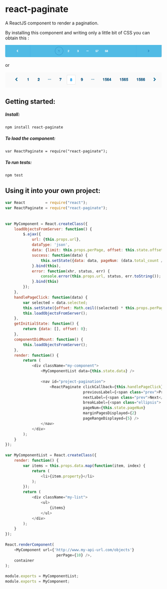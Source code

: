 react-paginate
==============

A ReactJS component to render a pagination.


By installing this component and writing only a little bit of CSS you can obtain this :

<img src="./docs/img/pagination2.png" alt="Pagination sample 2" />

or

<img src="./docs/img/pagination1.png" alt="Pagination sample 1" />



Getting started:
---------------------

##### Install:

`npm install react-paginate`

##### To load the component:

`var ReactPaginate = require("react-paginate");`

##### To run tests:

`npm test`



Using it into your own project:
---------------------

```javascript
var React         = require("react");
var ReactPaginate = require("react-paginate");


var MyComponent = React.createClass({
    loadObjectsFromServer: function() {
        $.ajax({
            url: {this.props.url},
            dataType: 'json',
            data: {limit: this.props.perPage, offset: this.state.offset},
            success: function(data) {
                this.setState({data: data, pageNum: (data.total_count / data.limit)});
            }.bind(this),
            error: function(xhr, status, err) {
                console.error(this.props.url, status, err.toString());
            }.bind(this)
        });
    },
    handlePageClick: function(data) {
        var selected = data.selected;
        this.setState({offset: Math.ceil((selected) * this.props.perPage)});
        this.loadObjectsFromServer();
    },
    getInitialState: function() {
        return {data: [], offset: 0};
    },
    componentDidMount: function() {
        this.loadObjectsFromServer();
    },
    render: function() {
        return (
            <div className="my-component">
                <MyComponentList data={this.state.data} />

                <nav id="project-pagination">
                    <ReactPaginate clickCallback={this.handlePageClick}
                                   previousLabel={<span class="prev">Previous</span>}
                                   nextLabel={<span class="prev">Next</span>}
                                   breakLabel={<span class="ellipsis">...</span>}
                                   pageNum={this.state.pageNum}
                                   marginPagesDisplayed={2}
                                   pageRangeDisplayed={5} />
                </nav>
            </div>
        );
    }
});

var MyComponentList = React.createClass({
    render: function() {
        var items = this.props.data.map(function(item, index) {
            return (
                <li>{item.property}</li>
            );
        });
        return (
            <div className="my-list">
                <ul>
                    {items}
                </ul>
            </div>
        );
    }
});

React.renderComponent(
    <MyComponent url={'http://www.my-api-url.com/objects'}
                       perPage={10} />,
    container
);

module.exports = MyComponentList;
module.exports = MyComponent;
```
